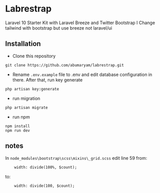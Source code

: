 # Labrestrap
Laravel 10 Starter Kit with Laravel Breeze and Twitter Bootstrap
I Change tailwind with bootstrap but use breeze not laravel/ui

## Installation

- Clone this repository
```
git clone https://github.com/abumaryam/labrestrap.git
```

- Rename `.env.example` file to .env and edit database configuration in there. After that, run key generate
```
php artisan key:generate
```
- run migration
```
php artisan migrate
```
- run npm
```
npm install
npm run dev
```

## notes

In `node_modules\bootstrap\scss\mixins\_grid.scss` edit  line 59 from: 
```
    width: divide(100%, $count);
```
to:
```
    width: divide(100, $count);
```

